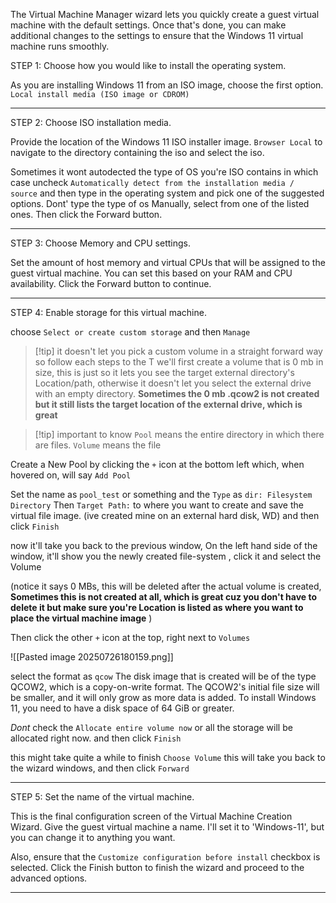 
The Virtual Machine Manager wizard lets you quickly create a guest virtual machine with the default settings. Once that's done, you can make additional changes to the settings to ensure that the Windows 11 virtual machine runs smoothly.

STEP 1: Choose how you would like to install the operating system.

As you are installing Windows 11 from an ISO image, choose the first option. `Local install media (ISO image or CDROM)`

---

STEP 2: Choose ISO installation media.

Provide the location of the Windows 11 ISO installer image. `Browser Local` to navigate to the directory containing the iso and select the iso. 

Sometimes it wont autodected the type of OS you're ISO contains in which case uncheck `Automatically detect from the installation media / source` and then type in the operating system and pick one of the suggested options. Dont' type the type of os Manually, select from one of the listed ones. 
Then click the Forward button.

---

STEP 3: Choose Memory and CPU settings.

Set the amount of host memory and virtual CPUs that will be assigned to the guest virtual machine. You can set this based on your RAM and CPU availability. Click the Forward button to continue.

---

STEP 4: Enable storage for this virtual machine.

choose `Select or create custom storage`
and then `Manage`

> [!tip] it doesn't let you pick a custom volume in a straight forward way so follow each steps to the T
> we'll first create a volume that is 0 mb in size, this is just so it lets you see the target external directory's Location/path, otherwise it doesn't let you select the external drive with an empty directory.  **Sometimes the 0 mb .qcow2 is not created but it still lists the target location of the external drive, which is great** 

> [!tip] important to know
> `Pool` means the entire directory in which there are files. 
> `Volume` means the file

Create a New Pool by clicking the `+` icon at the bottom left which, when hovered on, will say `Add Pool` 

Set the name as `pool_test` or something
and the `Type` as `dir: Filesystem Directory`
Then `Target Path:` to where you want to create and save the virtual file image. (ive created mine on an external hard disk,  WD)
and then click `Finish`

now it'll take you back to the previous window, On the left hand side of the window, it'll show you the newly created file-system , click it and select the Volume 

(notice it says 0 MBs, this will be deleted after the actual volume is created, **Sometimes this is not created at all, which is great cuz you don't have to delete it but make sure you're Location is listed as where you want to place the virtual machine image** )

Then click the other `+` icon at the top, right next to `Volumes ` 

![[Pasted image 20250726180159.png]]

select the format as `qcow` The disk image that is created will be of the type QCOW2, which is a copy-on-write format. The QCOW2's initial file size will be smaller, and it will only grow as more data is added. To install Windows 11, you need to have a disk space of 64 GiB or greater. 

*Dont* check the `Allocate entire volume now` or all the storage will be allocated right now. 
and then click `Finish`

this might take quite a while to finish
`Choose Volume` this will take you back to the wizard windows, and then click `Forward` 


---

STEP 5: Set the name of the virtual machine.

This is the final configuration screen of the Virtual Machine Creation Wizard. Give the guest virtual machine a name. I'll set it to 'Windows-11', but you can change it to anything you want.

Also, ensure that the `Customize configuration before install` checkbox is selected. Click the Finish button to finish the wizard and proceed to the advanced options.

---

